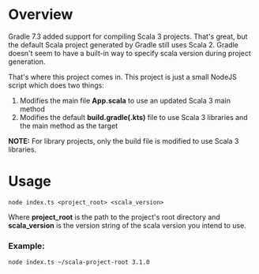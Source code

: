 # Overview
Gradle 7.3 added support for compiling Scala 3 projects. That's great, but the default Scala project
generated by Gradle still uses Scala 2. Gradle doesn't seem to have a built-in way to specify scala
version during project generation.

That's where this project comes in. This project is just a small NodeJS script which does two things:
1. Modifies the main file **App.scala** to use an updated Scala 3 main method
2. Modifies the default **build.gradle(.kts)** file to use Scala 3 libraries and the main method as the target

**NOTE:** For library projects, only the build file is modified to use Scala 3 libraries.

# Usage
`node index.ts <project_root> <scala_version>`

Where **project_root** is the path to the project's root directory and **scala_version** is the version
string of the scala version you intend to use.

### Example:
`node index.ts ~/scala-project-root 3.1.0`